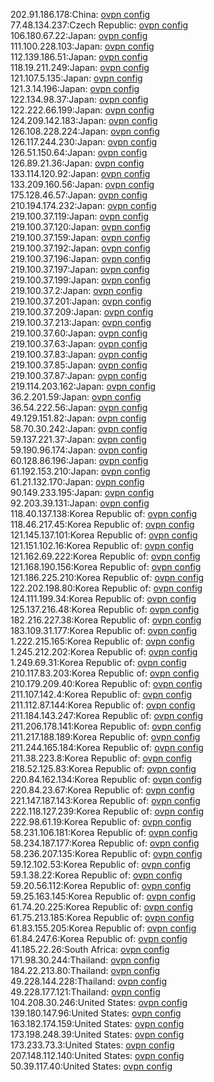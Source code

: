 202.91.186.178:China: [ovpn config](vpn/202_91_186_178.ovpn)  
77.48.134.237:Czech Republic: [ovpn config](vpn/77_48_134_237.ovpn)  
106.180.67.22:Japan: [ovpn config](vpn/106_180_67_22.ovpn)  
111.100.228.103:Japan: [ovpn config](vpn/111_100_228_103.ovpn)  
112.139.186.51:Japan: [ovpn config](vpn/112_139_186_51.ovpn)  
118.19.211.249:Japan: [ovpn config](vpn/118_19_211_249.ovpn)  
121.107.5.135:Japan: [ovpn config](vpn/121_107_5_135.ovpn)  
121.3.14.196:Japan: [ovpn config](vpn/121_3_14_196.ovpn)  
122.134.98.37:Japan: [ovpn config](vpn/122_134_98_37.ovpn)  
122.222.66.199:Japan: [ovpn config](vpn/122_222_66_199.ovpn)  
124.209.142.183:Japan: [ovpn config](vpn/124_209_142_183.ovpn)  
126.108.228.224:Japan: [ovpn config](vpn/126_108_228_224.ovpn)  
126.117.244.230:Japan: [ovpn config](vpn/126_117_244_230.ovpn)  
126.51.150.64:Japan: [ovpn config](vpn/126_51_150_64.ovpn)  
126.89.21.36:Japan: [ovpn config](vpn/126_89_21_36.ovpn)  
133.114.120.92:Japan: [ovpn config](vpn/133_114_120_92.ovpn)  
133.209.160.56:Japan: [ovpn config](vpn/133_209_160_56.ovpn)  
175.128.46.57:Japan: [ovpn config](vpn/175_128_46_57.ovpn)  
210.194.174.232:Japan: [ovpn config](vpn/210_194_174_232.ovpn)  
219.100.37.119:Japan: [ovpn config](vpn/219_100_37_119.ovpn)  
219.100.37.120:Japan: [ovpn config](vpn/219_100_37_120.ovpn)  
219.100.37.159:Japan: [ovpn config](vpn/219_100_37_159.ovpn)  
219.100.37.192:Japan: [ovpn config](vpn/219_100_37_192.ovpn)  
219.100.37.196:Japan: [ovpn config](vpn/219_100_37_196.ovpn)  
219.100.37.197:Japan: [ovpn config](vpn/219_100_37_197.ovpn)  
219.100.37.199:Japan: [ovpn config](vpn/219_100_37_199.ovpn)  
219.100.37.2:Japan: [ovpn config](vpn/219_100_37_2.ovpn)  
219.100.37.201:Japan: [ovpn config](vpn/219_100_37_201.ovpn)  
219.100.37.209:Japan: [ovpn config](vpn/219_100_37_209.ovpn)  
219.100.37.213:Japan: [ovpn config](vpn/219_100_37_213.ovpn)  
219.100.37.60:Japan: [ovpn config](vpn/219_100_37_60.ovpn)  
219.100.37.63:Japan: [ovpn config](vpn/219_100_37_63.ovpn)  
219.100.37.83:Japan: [ovpn config](vpn/219_100_37_83.ovpn)  
219.100.37.85:Japan: [ovpn config](vpn/219_100_37_85.ovpn)  
219.100.37.87:Japan: [ovpn config](vpn/219_100_37_87.ovpn)  
219.114.203.162:Japan: [ovpn config](vpn/219_114_203_162.ovpn)  
36.2.201.59:Japan: [ovpn config](vpn/36_2_201_59.ovpn)  
36.54.222.56:Japan: [ovpn config](vpn/36_54_222_56.ovpn)  
49.129.151.82:Japan: [ovpn config](vpn/49_129_151_82.ovpn)  
58.70.30.242:Japan: [ovpn config](vpn/58_70_30_242.ovpn)  
59.137.221.37:Japan: [ovpn config](vpn/59_137_221_37.ovpn)  
59.190.96.174:Japan: [ovpn config](vpn/59_190_96_174.ovpn)  
60.128.86.196:Japan: [ovpn config](vpn/60_128_86_196.ovpn)  
61.192.153.210:Japan: [ovpn config](vpn/61_192_153_210.ovpn)  
61.21.132.170:Japan: [ovpn config](vpn/61_21_132_170.ovpn)  
90.149.233.195:Japan: [ovpn config](vpn/90_149_233_195.ovpn)  
92.203.39.131:Japan: [ovpn config](vpn/92_203_39_131.ovpn)  
118.40.137.138:Korea Republic of: [ovpn config](vpn/118_40_137_138.ovpn)  
118.46.217.45:Korea Republic of: [ovpn config](vpn/118_46_217_45.ovpn)  
121.145.137.101:Korea Republic of: [ovpn config](vpn/121_145_137_101.ovpn)  
121.151.102.16:Korea Republic of: [ovpn config](vpn/121_151_102_16.ovpn)  
121.162.69.222:Korea Republic of: [ovpn config](vpn/121_162_69_222.ovpn)  
121.168.190.156:Korea Republic of: [ovpn config](vpn/121_168_190_156.ovpn)  
121.186.225.210:Korea Republic of: [ovpn config](vpn/121_186_225_210.ovpn)  
122.202.198.80:Korea Republic of: [ovpn config](vpn/122_202_198_80.ovpn)  
124.111.199.34:Korea Republic of: [ovpn config](vpn/124_111_199_34.ovpn)  
125.137.216.48:Korea Republic of: [ovpn config](vpn/125_137_216_48.ovpn)  
182.216.227.38:Korea Republic of: [ovpn config](vpn/182_216_227_38.ovpn)  
183.109.31.177:Korea Republic of: [ovpn config](vpn/183_109_31_177.ovpn)  
1.222.215.165:Korea Republic of: [ovpn config](vpn/1_222_215_165.ovpn)  
1.245.212.202:Korea Republic of: [ovpn config](vpn/1_245_212_202.ovpn)  
1.249.69.31:Korea Republic of: [ovpn config](vpn/1_249_69_31.ovpn)  
210.117.83.203:Korea Republic of: [ovpn config](vpn/210_117_83_203.ovpn)  
210.179.209.40:Korea Republic of: [ovpn config](vpn/210_179_209_40.ovpn)  
211.107.142.4:Korea Republic of: [ovpn config](vpn/211_107_142_4.ovpn)  
211.112.87.144:Korea Republic of: [ovpn config](vpn/211_112_87_144.ovpn)  
211.184.143.247:Korea Republic of: [ovpn config](vpn/211_184_143_247.ovpn)  
211.206.178.141:Korea Republic of: [ovpn config](vpn/211_206_178_141.ovpn)  
211.217.188.189:Korea Republic of: [ovpn config](vpn/211_217_188_189.ovpn)  
211.244.165.184:Korea Republic of: [ovpn config](vpn/211_244_165_184.ovpn)  
211.38.223.8:Korea Republic of: [ovpn config](vpn/211_38_223_8.ovpn)  
218.52.125.83:Korea Republic of: [ovpn config](vpn/218_52_125_83.ovpn)  
220.84.162.134:Korea Republic of: [ovpn config](vpn/220_84_162_134.ovpn)  
220.84.23.67:Korea Republic of: [ovpn config](vpn/220_84_23_67.ovpn)  
221.147.187.143:Korea Republic of: [ovpn config](vpn/221_147_187_143.ovpn)  
222.118.127.239:Korea Republic of: [ovpn config](vpn/222_118_127_239.ovpn)  
222.98.61.19:Korea Republic of: [ovpn config](vpn/222_98_61_19.ovpn)  
58.231.106.181:Korea Republic of: [ovpn config](vpn/58_231_106_181.ovpn)  
58.234.187.177:Korea Republic of: [ovpn config](vpn/58_234_187_177.ovpn)  
58.236.207.135:Korea Republic of: [ovpn config](vpn/58_236_207_135.ovpn)  
59.12.102.53:Korea Republic of: [ovpn config](vpn/59_12_102_53.ovpn)  
59.1.38.22:Korea Republic of: [ovpn config](vpn/59_1_38_22.ovpn)  
59.20.56.112:Korea Republic of: [ovpn config](vpn/59_20_56_112.ovpn)  
59.25.163.145:Korea Republic of: [ovpn config](vpn/59_25_163_145.ovpn)  
61.74.20.225:Korea Republic of: [ovpn config](vpn/61_74_20_225.ovpn)  
61.75.213.185:Korea Republic of: [ovpn config](vpn/61_75_213_185.ovpn)  
61.83.155.205:Korea Republic of: [ovpn config](vpn/61_83_155_205.ovpn)  
61.84.247.6:Korea Republic of: [ovpn config](vpn/61_84_247_6.ovpn)  
41.185.22.26:South Africa: [ovpn config](vpn/41_185_22_26.ovpn)  
171.98.30.244:Thailand: [ovpn config](vpn/171_98_30_244.ovpn)  
184.22.213.80:Thailand: [ovpn config](vpn/184_22_213_80.ovpn)  
49.228.144.228:Thailand: [ovpn config](vpn/49_228_144_228.ovpn)  
49.228.177.121:Thailand: [ovpn config](vpn/49_228_177_121.ovpn)  
104.208.30.246:United States: [ovpn config](vpn/104_208_30_246.ovpn)  
139.180.147.96:United States: [ovpn config](vpn/139_180_147_96.ovpn)  
163.182.174.159:United States: [ovpn config](vpn/163_182_174_159.ovpn)  
173.198.248.39:United States: [ovpn config](vpn/173_198_248_39.ovpn)  
173.233.73.3:United States: [ovpn config](vpn/173_233_73_3.ovpn)  
207.148.112.140:United States: [ovpn config](vpn/207_148_112_140.ovpn)  
50.39.117.40:United States: [ovpn config](vpn/50_39_117_40.ovpn)  
